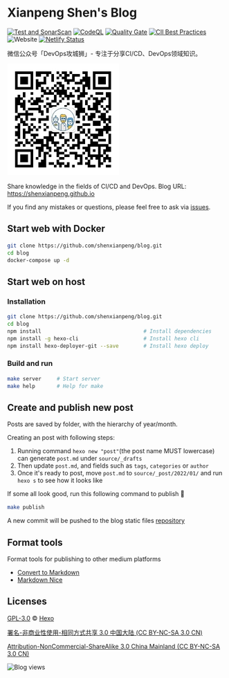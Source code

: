 # Xianpeng Shen's Blog

[![Test and SonarScan](https://github.com/shenxianpeng/blog/actions/workflows/CI.yml/badge.svg)](https://github.com/shenxianpeng/blog/actions/workflows/CI.yml)
[![CodeQL](https://github.com/shenxianpeng/blog/workflows/CodeQL/badge.svg)](https://github.com/shenxianpeng/blog/actions?query=workflow%3ACodeQL)
[![Quality Gate](https://sonarcloud.io/api/project_badges/measure?project=shenxianpeng_blog&metric=alert_status)](https://sonarcloud.io/dashboard?id=shenxianpeng_blog)
[![CII Best Practices](https://bestpractices.coreinfrastructure.org/projects/5067/badge)](https://bestpractices.coreinfrastructure.org/projects/5067)
![Website](https://img.shields.io/website?url=https%3A%2F%2Fshenxianpeng.github.io%2F)
[![Netlify Status](https://api.netlify.com/api/v1/badges/93d6583c-4dfd-4e07-a606-1d0108eb39fe/deploy-status)](https://app.netlify.com/sites/shenxianpeng-blog/deploys)

微信公众号「DevOps攻城狮」- 专注于分享CI/CD、DevOps领域知识。

![欢迎扫码关注](source/about/index/qrcode.jpg)

Share knowledge in the fields of CI/CD and DevOps. Blog URL: https://shenxianpeng.github.io

If you find any mistakes or questions, please feel free to ask via [issues](https://github.com/shenxianpeng/blog/issues).

## Start web with Docker

```bash
git clone https://github.com/shenxianpeng/blog.git
cd blog
docker-compose up -d
```

## Start web on host

### Installation

```bash
git clone https://github.com/shenxianpeng/blog.git
cd blog
npm install                                 # Install dependencies
npm install -g hexo-cli                     # Install hexo cli
npm install hexo-deployer-git --save        # Install hexo deploy
```

### Build and run

```bash
make server     # Start server
make help       # Help for make
```

## Create and publish new post

Posts are saved by folder, with the hierarchy of year/month.

Creating an post with following steps:

1. Running command `hexo new "post"`(the post name MUST lowercase) can generate `post.md` under `source/_drafts`
2. Then update `post.md`, and fields such as `tags`, `categories` or `author`
3. Once it's ready to post, move `post.md` to `source/_post/2022/01/` and run `hexo s` to see how it looks like

If some all look good, run this following command to publish 🚀

```bash
make publish
```

A new commit will be pushed to the blog static files [repository](https://github.com/shenxianpeng/shenxianpeng.github.io)

## Format tools

Format tools for publishing to other medium platforms

* [Convert to Markdown](http://blog.didispace.com/tools/online-markdown/)
* [Markdown Nice](https://www.mdnice.com/)

## Licenses

[GPL-3.0](https://github.com/shenxianpeng/blog/blob/master/LICENSE) © [Hexo](https://hexo.io)

[署名-非商业性使用-相同方式共享 3.0 中国大陆 (CC BY-NC-SA 3.0 CN)](https://creativecommons.org/licenses/by-nc-sa/3.0/cn/deed.zh)

[Attribution-NonCommercial-ShareAlike 3.0 China Mainland (CC BY-NC-SA 3.0 CN)](https://creativecommons.org/licenses/by-nc-sa/3.0/cn/deed.en)

![Blog views](https://gpvc.arturio.dev/blog)
